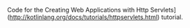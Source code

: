 Code for the Creating Web Applications with Http Servlets](http://kotlinlang.org/docs/tutorials/httpservlets.html) tutorial.
